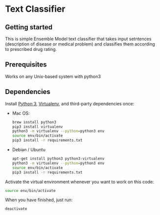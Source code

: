 
# Text Classifier

## Getting started

This is simple Ensemble Model text classifier that takes input setntences (description of disease or medical problem) and classifies them according to prescribed drug rating.

## Prerequisites

Works on any Unix-based system with python3

## Dependencies

Install [Python 3], [Virtualenv], and third-party dependencies once:

- Mac OS:

  ```bash
  brew install python3
  pip3 install virtualenv
  python3 -m virtualenv --python=python3 env
  source env/bin/activate
  pip3 install -r requirements.txt
  ```

- Debian / Ubuntu

  ```bash
  apt-get install python3 python3-virtualenv
  python3 -m virtualenv --python=python3 env
  source env/bin/activate
  pip3 install -r requirements.txt
  ```

Activate the virtual environment whenever you want to work on this code:

```bash
source env/bin/activate
```

When you have finished, just run:

```bash
deactivate
```

[Python 3]: https://www.python.org/
[Virtualenv]: https://virtualenv.pypa.io/en/stable/
